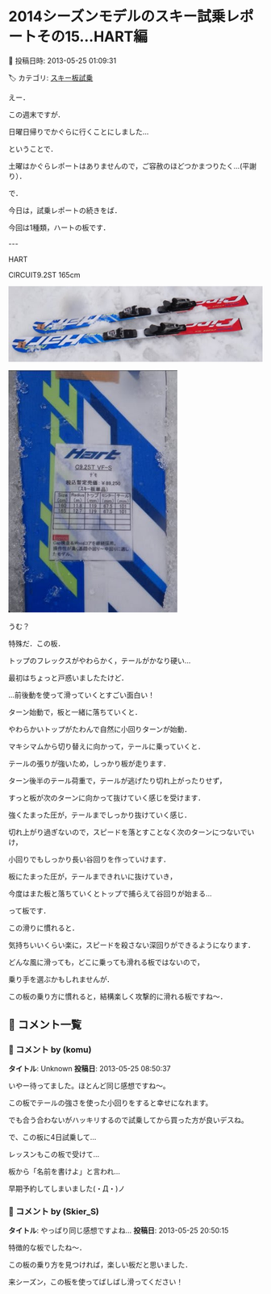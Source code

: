 # 2014シーズンモデルのスキー試乗レポートその15…HART編

📅 投稿日時: 2013-05-25 01:09:31

🏷️ カテゴリ: [スキー板試乗](c0bd8048615710cee890e403a36cc9a2b.md)

えー．





この週末ですが．


日曜日帰りでかぐらに行くことにしました…


ということで．


土曜はかぐらレポートはありませんので，ご容赦のほどつかまつりたく…(平謝り）．





で．


今日は，試乗レポートの続きをば．





今回は1種類，ハートの板です．





---[]()


HART 





CIRCUIT9.2ST 165cm







![f282dc9fc31b4cd3e0e10d6cd7a9464f.jpg](images/f282dc9fc31b4cd3e0e10d6cd7a9464f.jpg)









![5b5c5fe294cf9b1e6cad94ed36dd8ce9.jpg](images/5b5c5fe294cf9b1e6cad94ed36dd8ce9.jpg)




うむ？


特殊だ．この板．


トップのフレックスがやわらかく，テールがかなり硬い…


最初はちょっと戸惑いましたたけど．


…前後動を使って滑っていくとすごい面白い！


ターン始動で，板と一緒に落ちていくと．


やわらかいトップがたわんで自然に小回りターンが始動．


マキシマムから切り替えに向かって，テールに乗っていくと．


テールの張りが強いため，しっかり板が走ります．


ターン後半のテール荷重で，テールが逃げたり切れ上がったりせず，


すっと板が次のターンに向かって抜けていく感じを受けます．


強くたまった圧が，テールまでしっかり抜けていく感じ．


切れ上がり過ぎないので，スピードを落とすことなく次のターンにつないでいけ，


小回りでもしっかり長い谷回りを作っていけます．


板にたまった圧が，テールまできれいに抜けていき，


今度はまた板と落ちていくとトップで捕らえて谷回りが始まる…


って板です．


この滑りに慣れると．


気持ちいいくらい楽に，スピードを殺さない深回りができるようになります．


どんな風に滑っても，どこに乗っても滑れる板ではないので，


乗り手を選ぶかもしれませんが．


この板の乗り方に慣れると，結構楽しく攻撃的に滑れる板ですね～．

## 💬 コメント一覧

### 💬 コメント by (komu)
**タイトル**: Unknown
**投稿日**: 2013-05-25 08:50:37

いやー待ってました。ほとんど同じ感想ですね～。

この板でテールの強さを使った小回りをすると幸せになれます。

でも合う合わないがハッキリするので試乗してから買った方が良いデスね。

で、この板に4日試乗して…

レッスンもこの板で受けて…

板から「名前を書けよ」と言われ…

早期予約してしまいました(・Д・)ノ

### 💬 コメント by (Skier_S)
**タイトル**: やっぱり同じ感想ですよね…
**投稿日**: 2013-05-25 20:50:15

特徴的な板でしたね～．



この板の乗り方を見つければ，楽しい板だと思いました．

来シーズン，この板を使ってばしばし滑ってください！

